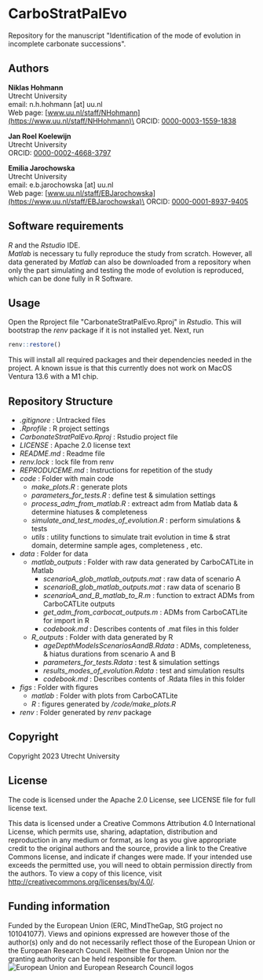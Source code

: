 # CarboStratPalEvo

Repository for the manuscript "Identification of the mode of evolution in incomplete carbonate successions".

## Authors

**Niklas Hohmann**\
Utrecht University\
email: n.h.hohmann [at] uu.nl\
Web page: [www.uu.nl/staff/NHohmann](https://www.uu.nl/staff/NHHohmann)\
ORCID: [0000-0003-1559-1838](https://orcid.org/0000-0003-1559-1838)

**Jan Roel Koelewijn**\
Utrecht University\
ORCID: [0000-0002-4668-3797](https://orcid.org/0000-0002-4668-3797)

**Emilia Jarochowska**\
Utrecht University\
email: e.b.jarochowska [at] uu.nl\
Web page: [www.uu.nl/staff/EBJarochowska](https://www.uu.nl/staff/EBJarochowska)\
ORCID: [0000-0001-8937-9405](https://orcid.org/0000-0001-8937-9405)

## Software requirements

*R* and the *Rstudio* IDE.\
*Matlab* is necessary tu fully reproduce the study from scratch. However, all data generated by *Matlab* can also be downloaded from a repository when only the part simulating and testing the mode of evolution is reproduced, which can be done fully in R Software.

## Usage

Open the Rproject file "CarbonateStratPalEvo.Rproj" in *Rstudio*. This will bootstrap the *renv* package if it is not installed yet. Next, run

``` r
renv::restore()
```

This will install all required packages and their dependencies needed in the project. A known issue is that this currently does not work on MacOS Ventura 13.6 with a M1 chip.

## Repository Structure

-   *.gitignore* : Untracked files
-   *.Rprofile* : R project settings
-   *CarbonateStratPalEvo.Rproj* : Rstudio project file
-   *LICENSE* : Apache 2.0 license text
-   *README.md* : Readme file
-   *renv.lock* : lock file from renv
-   *REPRODUCEME.md* : Instructions for repetition of the study
-   *code* : Folder with main code
    -   *make_plots.R* : generate plots
    -   *parameters_for_tests.R* : define test & simulation settings
    -   *process_adm_from_matlab.R* : extreact adm from Matlab data & determine hiatuses & completeness
    -   *simulate_and_test_modes_of_evolution.R* : perform simulations & tests
    -   *utils* : utility functions to simulate trait evolution in time & strat domain, determine sample ages, completeness , etc.
-   *data* : Folder for data
    -   *matlab_outputs* : Folder with raw data generated by CarboCATLite in Matlab
        -   *scenarioA_glob_matlab_outputs.mat* : raw data of scenario A
        -   *scenarioB_glob_matlab_outputs.mat* : raw data of scenario B
        -   *scenarioA_and_B_matlab_to_R.m* : function to extract ADMs from CarboCATLite outputs
        -   *get_adm_from_carbocat_outputs.m* : ADMs from CarboCATLite for import in R
        -   *codebook.md* : Describes contents of .mat files in this folder
    -   *R_outputs* : Folder with data generated by R
        -   *ageDepthModelsScenariosAandB.Rdata* : ADMs, completeness, & hiatus durations from scenario A and B
        -   *parameters_for_tests.Rdata* : test & simulation settings
        -   *results_modes_of_evolution.Rdata* : test and simulation results
        -   *codebook.md* : Describes contents of .Rdata files in this folder
-   *figs* : Folder with figures
    -   *matlab* : Folder with plots from CarboCATLite
    -   *R* : figures generated by */code/make_plots.R*
-   *renv* : Folder generated by *renv* package

## Copyright

Copyright 2023 Utrecht University

## License

The code is licensed under the Apache 2.0 License, see LICENSE file for full license text.

This data is licensed under a Creative Commons Attribution 4.0 International License, which permits use, sharing, adaptation, distribution and reproduction in any medium or format, as long as you give appropriate credit to the original authors and the source, provide a link to the Creative Commons license, and indicate if changes were made. If your intended use exceeds the permitted use, you will need to obtain permission directly from the authors. To view a copy of this licence, visit <http://creativecommons.org/licenses/by/4.0/>.

## Funding information

Funded by the European Union (ERC, MindTheGap, StG project no 101041077). Views and opinions expressed are however those of the author(s) only and do not necessarily reflect those of the European Union or the European Research Council. Neither the European Union nor the granting authority can be held responsible for them. ![European Union and European Research Council logos](https://erc.europa.eu/sites/default/files/2023-06/LOGO_ERC-FLAG_FP.png)

